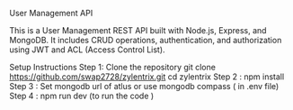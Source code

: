 User Management API

This is a User Management REST API built with Node.js, Express, and MongoDB. It includes CRUD operations, authentication, and authorization using JWT and ACL (Access Control List).

Setup Instructions
Step 1: Clone the repository 
  git clone https://github.com/swap2728/zylentrix.git
  cd zylentrix
Step 2 : npm install
Step 3 : Set mongodb url of atlus or use mongodb compass ( in .env file)
Step 4 : npm run dev (to run the code )




